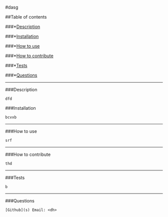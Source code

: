 #dasg   

    
     
##Table of contents

###*[Description](#Description)

###*[Installation](#Installation)

###*[How to use](#How-to-use)

###*[How to contribute](#How-to-contribute)

###*[Tests](#Tests)

###*[Questions](#Questions)

-----
###Description 

    dfd

###Installation

    bcvxb
-----
###How to use

    srf
-----
###How to contribute

    thd
-----
###Tests

    b
-----
###Questions

    [Github](s) Email: <dh>